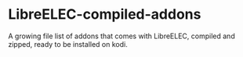 # LibreELEC-compiled-addons
A growing file list of addons that comes with LibreELEC, compiled and zipped, ready to be installed on kodi.
